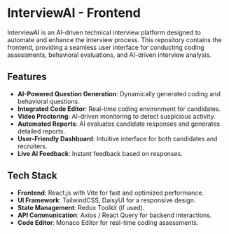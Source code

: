 # InterviewAI - Frontend  

InterviewAI is an AI-driven technical interview platform designed to automate and enhance the interview process. This repository contains the frontend, providing a seamless user interface for conducting coding assessments, behavioral evaluations, and AI-driven interview analysis.  

## Features  

- **AI-Powered Question Generation**: Dynamically generated coding and behavioral questions.  
- **Integrated Code Editor**: Real-time coding environment for candidates.  
- **Video Proctoring**: AI-driven monitoring to detect suspicious activity.  
- **Automated Reports**: AI evaluates candidate responses and generates detailed reports.  
- **User-Friendly Dashboard**: Intuitive interface for both candidates and recruiters.  
- **Live AI Feedback**: Instant feedback based on responses.  

## Tech Stack  

- **Frontend**: React.js with Vite for fast and optimized performance.  
- **UI Framework**: TailwindCSS, DaisyUI for a responsive design.  
- **State Management**: Redux Toolkit (if used).  
- **API Communication**: Axios / React Query for backend interactions.  
- **Code Editor**: Monaco Editor for real-time coding assessments.  
